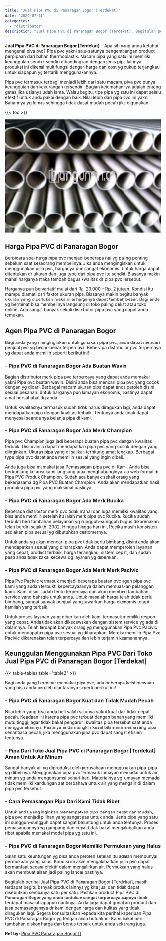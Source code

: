 ```yaml
---
title: "Jual Pipa PVC di Panaragan Bogor [Terdekat]"
date: "2024-07-11"
categories: 
  - "distributor"
description: "Jual Pipa PVC di Panaragan Bogor [Terdekat]. Begitulah perihal Jual Pipa PVC di Panaragan Bogor [Terdekat], masih terdapat begitu banyak produk lainnya yg..."
---
```


**Jual Pipa PVC di Panaragan Bogor \[Terdekat\]** – Apa sih yang anda ketahui mengenai piva pvc? Pipa pvc yakni satu-satunya pengembangan product perpipaan dari bahan thermoplastik. Macam pipa yang satu ini memiliki keunggulan sendiri-sendiri dibandingkan dengan jenis pipa lainnya. produksi ini dikenal multifungsi dengan harga dan cost yg cukup terjangkau untuk siapapun yg tertarik menggunakannya.

Pipa pvc termasuk terbagi menjadi lebih dari satu macam, piva pvc punya keunggulan dan kekurangan tersendiri. Bagian kelemahannya adalah enteng getas jika usianya udah lama. Walau begitu, tipe pipa yg satu ini dapat selalu efektif untuk anda pakai dengan baik. Nilai lebih dari pipa pvc ini yakni Bahannya yg lemas sehingga tidak dapat mudah pecah jika digunakan.

{{< toc >}}

![Jual Pipa PVC di Panaragan Bogor [Terdekat]](/images/jaul-pipa-pvc-62.png)

## Harga Pipa PVC di Panaragan Bogor

Berbicara soal harga pipa pvc menjadi beberapa hal yg paling penting sebelum saat seseorang membelinya. Jika anda menginginkan untuk menggunakan pipa pvc, harganya pun sangat ekonomis. Untuk harga dapat ditentukan dr ukuran dan juga type dari pipa pvc itu sendiri. Biasanya makin mahal harganya maka tambah bagus kwalitas dr pipa pvc tersebut.

Harganya pun bervariatif mulai dari Rp. 23.000 – Rp. 2 jutaan. Kondisi itu mampu diamati dari faktor ukuran pipa. Biasanya makin begitu banyak ukuran yang diperlukan maka nilai harganya dapat tambah besar. Bagi anda yg berminat bisa membelinya langsung di toko paling dekat atau toko online. Ada sangat banyak sekali distributor pipa pvc yang dapat anda temukan.

## Agen Pipa PVC di Panaragan Bogor

Bagi anda yang menginginkan untuk gunakan pipa pvc, anda dapat mencari penjual pvc yg benar-benar terpercaya. Beberapa distributor pvc terpercaya yg dapat anda memilih seperti berikut ini!

### \- Pipa PVC di Panaragan Bogor Ada Buatan Wavin

Bagian distributor merk pipa pvc terpercaya yang dapat anda memakai yakni Pipa pvc buatan wavin. Disini anda bisa mencari pipa pvc yang cocok dengan yg dicari. Berbagai macam ukuran pipa dapat anda peroleh disini sesuai pesanan. Untuk harganya pun lumayan ekonomis, pastinya dapat amat bersahabat dg anda.

Untuk kwalitasnya termasuk sudah tidak harus diragukan lagi, anda dapat mendapatkan pipa dengan kualitas terbaik. Tentunya anda tidak dapat menyesal seandainya belanja pipa di kami.

### \- Pipa PVC di Panaragan Bogor Ada Merk Champion

Pipa pvc Champion juga jadi beberapa buatan pipa pvc dengan kwalitas terbaik. Disini anda dapat mendapatkan pipa pvc yang cocok dengan yang diinginkan. Ukuran pipa yang di sajikan terhitung amat lengkap. Berbagai type pipa pvc dapat anda memilih sesuai yang ingin dibeli.

Anda juga bisa memakai jasa Pemasangan pipa pvc di Kami. Anda bisa berkunjung ke area kami langsung atau menghubunginya via web formal dr Pipa PVC Produk Champion. Sudah ada banyak sekali orang yang bekerjasama dg Pipa PVC Buatan Champion. Anda akan mendapatkan hasil produksi pipa pvc yang maksimal pastinya.

### \- Pipa PVC di Panaragan Bogor Ada Merk Rucika

Beberapa distributor merk pvc tidak mahal dan juga memiliki kwalitas yang bisa anda memilih setelah itu ialah merk pipa pvc Rucika. Rucika sudah terbukti beri tambahan pelayanan yg sungguh-sungguh bagus dikarenakan telah berdiri sejak th. 2002. Hingga hingga hari ini, Rucika masih konsisten sediakan pipa sesuai yg dibutuhkan customernya.

Untuk anda yg akan mencari pipa pvc tidak perlu bimbang, disini anda akan mendapatkan sesuai yang diharapkan. Anda dapat memperoleh layanan yang cepat, product terbaik, harga terjangkau, sistem cepat, dan sudah pasti anda tidak bakal kecewa dg layanan yg diberikan.

### \- Pipa PVC di Panaragan Bogor Ada Merk Merk Pacivic

Pipa Pvc Pacivic termasuk menjadi beberapa buatan pvc agen pipa pvc kami yang sudah terbukti kepercayaannya dalam memuaskan pelanggan kami. Kami disini sudah tentu terpercaya dan akan memberi tambahan service yang bahagia untuk anda. Untuk masalah harga telah tidak perlu bimbang, sangat banyak penjual yang tawarkan harga ekonomis tetapi kamilah yang terbaik.

Untuk proses layanan yang diberikan oleh kami termasuk memiliki respon yang cepat. Anda tidak akan dikecewakan dengan sistem service yg ada di dalamnya. Telah terdapat banyak orang yg menggunakan Pipa Pvc Pacivic untuk mendapatan pipa pvc sesuai yg diharapkan. Mereka memilih Pipa Pvc Pacivic dikarenakan telah terpercaya dan lebih terjamin keamanannya.

## Keunggulan Menggunakan Pipa PVC Dari Toko Jual Pipa PVC di Panaragan Bogor \[Terdekat\]

{{< table-tables table="table2" >}}

Bagi anda yang berminat memakai pipa pvc, ada beberapa keistimewaan yang bisa anda peroleh diantaranya seperti berikut ini!

### \- Pipa PVC di Panaragan Bogor Kuat dan Tidak Mudah Pecah

Nilai lebih yang bisa anda beli salah satunya yakni kuat dan tidak cepat pecah. Keadaan ini karena pipa pvc terbuat dengan bahan yang memiliki mutu tinggi, agar tidak bakal pengaruhi kwalitas pipa tersebut saat anda menggunakannya. Pastinya anda mungkin kesal bilamana memasang pipa senantiasa pecah, jika menggunakan pipa pvc dapat sangat efisien tentunya.

### \- Pipa Dari Toko Jual Pipa PVC di Panaragan Bogor \[Terdekat\] Aman Untuk Air Minum

Sangat banyak air yg diproduksi oleh perusahaan menggunakan pipa-pipa yg dibelinya. Menggunakan pipa pvc termasuk lumayan memadai untuk air minum yg anda mengonsumsi sehari-hari. Materialnya yg lumayan memadai tidak memiliki kandungan zat berbahaya untuk air yang mengalir di dalam pipa pvc tersebut.

### \- Cara Pemasangan Pipa Dari Kami Tidak Ribet

Untuk anda yang inginkan menempatkan pipa dengan cepat dan mudah, pipa pvc menjadi pilihan yang sangat pas untuk anda. Jenis pipa yang satu ini sungguh-sungguh dapat sangat beruntung untuk anda tentunya. Proses pemasangannya yg gampang dan cepat tidak bakal mengakibatkan anda ribet apabila memakai model pipa yg satu ini.

### \- Pipa PVC di Panaragan Bogor Memiliki Permukaan yang Halus

Salah satu keuntungan yg bisa anda peroleh setelah itu adalah mempunyai permukaan yang halus. Kondisi ini akan mengakibatkan pipa pvc dapat bermanfaat secara efektif dalam mengalirkan air. Permukaan yang halus akan membuat aliran jadi paling lancar pastinya.

Begitulah perihal Jual Pipa PVC di Panaragan Bogor \[Terdekat\], masih terdapat begitu banyak produk lainnya yg kita jual dan tidak dapat disebutkan semuanya satu per satu. Pastikan product Pipa PVC di Panaragan Bogor yang anda tentukan sangat terpercaya supaya tidak terdapat masalah apapun nantinya. Anda juga dapat gunakan product dan jasa pemasangannya dr kami dengan harga dan kulitas yang tidak diragukan lagi. Segera konsultasikan kepada kita perihal keperluan Pipa PVC di Panaragan Bogor yg tengah anda butuhkan. Kami bakal beri tambahan diskon harga dan bonus terbaik untuk anda sekarang juga.

**Ref by:** [Pipa PVC Panaragan Bogor []](https://id.wikipedia.org/wiki/Pipa)
